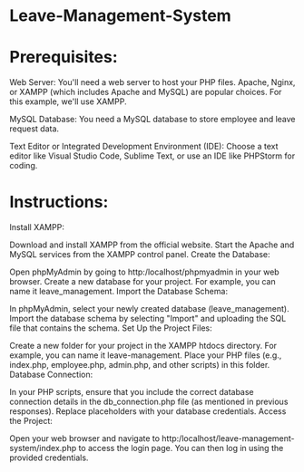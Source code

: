 # Leave-Management-System


# Prerequisites:

Web Server: You'll need a web server to host your PHP files. Apache, Nginx, or XAMPP (which includes Apache and MySQL) are popular choices. For this example, we'll use XAMPP.

MySQL Database: You need a MySQL database to store employee and leave request data.

Text Editor or Integrated Development Environment (IDE): Choose a text editor like Visual Studio Code, Sublime Text, or use an IDE like PHPStorm for coding.

# Instructions:

Install XAMPP:

Download and install XAMPP from the official website.
Start the Apache and MySQL services from the XAMPP control panel.
Create the Database:

Open phpMyAdmin by going to http:/localhost/phpmyadmin in your web browser.
Create a new database for your project. For example, you can name it leave_management.
Import the Database Schema:

In phpMyAdmin, select your newly created database (leave_management).
Import the database schema by selecting "Import" and uploading the SQL file that contains the schema.
Set Up the Project Files:

Create a new folder for your project in the XAMPP htdocs directory. For example, you can name it leave-management.
Place your PHP files (e.g., index.php, employee.php, admin.php, and other scripts) in this folder.
Database Connection:

In your PHP scripts, ensure that you include the correct database connection details in the db_connection.php file (as mentioned in previous responses). Replace placeholders with your database credentials.
Access the Project:

Open your web browser and navigate to http:/localhost/leave-management-system/index.php to access the login page.
You can then log in using the provided credentials.
